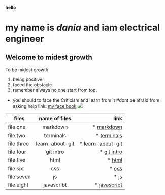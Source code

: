 **hello**
# my name is *dania* and iam electrical engineer
## Welcome to midest growth 
To be midest growth 
1. being positive
1. faced the obstacle 
1. remember always no one start from top.
* you should to face the Criticism and learn from it 
#dont be afraid from asking help
link: [my face book](https://)
![](https://www.innerdrive.co.uk/wp-content/uploads/2017/05/How-to-develop-a-growth-mindset-.png)

| files        | name of files  |  link |
| ------------- |:-------------:| -----:|
| file one      | markdown| * [markdown](https://daniaalrababa9.github.io/Learning-Journal-/markdown)|
| file two      | terminals| * [terminals](https://daniaalrababa9.github.io/Learning-Journal-/terminals)|
| file three      | learn-about-git | * [learn-about-git](https://daniaalrababa9.github.io/Learning-Journal-/learn-about-git) |
| file four      |git intro| * [git intro](https://daniaalrababa9.github.io/Learning-Journal-/gitintro)|
| file five      | html| * [html](https://daniaalrababa9.github.io/Learning-Journal-/html)|
| file six     | css| * [css](https://daniaalrababa9.github.io/Learning-Journal-/css)|
| file seven    | js| * [js](https://daniaalrababa9.github.io/Learning-Journal-/js)|
| file eight    | javascribt| * [javascribt](https://daniaalrababa9.github.io/Learning-Journal-/javascribt)|



